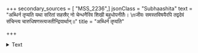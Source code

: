 +++
secondary_sources = [ "MSS_2236",]
jsonClass = "Subhaashita"
text = "अब्धिर्न तृप्यति यथा सरितां सहस्रैर् नो चेन्धनैरिव शिखी बहुधोपनीतैः।  \nजीवः समस्तविषयैरपि तद्वदेवं संचिन्त्य चारुधिषणस्त्यजतीन्द्रियार्थान्॥"
title = "अब्धिर्न तृप्यति"

+++

<details><summary>Text</summary>

अब्धिर्न तृप्यति यथा सरितां सहस्रैर् नो चेन्धनैरिव शिखी बहुधोपनीतैः।  
जीवः समस्तविषयैरपि तद्वदेवं संचिन्त्य चारुधिषणस्त्यजतीन्द्रियार्थान्॥
</details>
